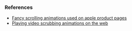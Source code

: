 ### References

- [Fancy scrolling animations used on apple product pages](https://css-tricks.com/lets-make-one-of-those-fancy-scrolling-animations-used-on-apple-product-pages/)
- [Playing video scrubbing animations on the web](https://www.ghosh.dev/posts/playing-with-video-scrubbing-animations-on-the-web/)
